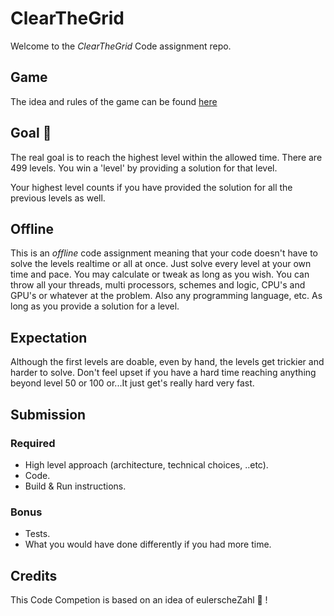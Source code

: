 # ClearTheGrid

Welcome to the *ClearTheGrid* Code assignment repo.

## Game

The idea and rules of the game can be found [here](GAME.md)

## Goal :goal_net: 

The real goal is to reach the highest level within the allowed time. 
There are 499 levels. You win a 'level' by providing a solution for that level.

Your highest level counts if you have provided the solution for all the previous levels as well. 
 
## Offline

This is an *offline* code assignment meaning that your code doesn't have to solve the levels realtime or all at once. Just solve every level at your own time and pace. You may calculate or tweak as long as you wish. You can throw all your threads, multi processors, schemes and logic, CPU's and GPU's or whatever at the problem. Also any programming language, etc. As long as you provide a solution for a level. 

## Expectation

Although the first levels are doable, even by hand, the levels get trickier and harder to solve. Don't feel upset if you have a hard time reaching anything beyond level 50 or 100 or...It just get's really hard very fast. 

## Submission

### Required

- High level approach (architecture, technical choices, ..etc).
- Code.
- Build & Run instructions.

 
### Bonus

- Tests.
- What you would have done differently if you had more time.

## Credits

This Code Competion is based on an idea of eulerscheZahl :clap: !
